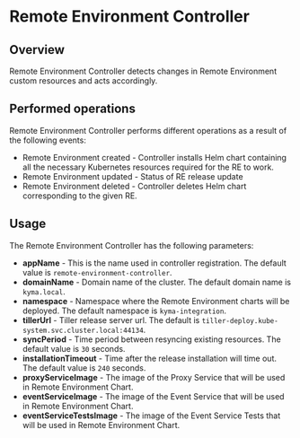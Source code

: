 # Remote Environment Controller

## Overview

Remote Environment Controller detects changes in Remote Environment custom resources and acts accordingly.


## Performed operations

Remote Environment Controller performs different operations as a result of the following events:

 - Remote Environment created - Controller installs Helm chart containing all the necessary Kubernetes resources required for the RE to work.
 - Remote Environment updated - Status of RE release update
 - Remote Environment deleted - Controller deletes Helm chart corresponding to the given RE.

 
 ## Usage
 
 The Remote Environment Controller has the following parameters:
 - **appName** - This is the name used in controller registration. The default value is `remote-environment-controller`.
 - **domainName** - Domain name of the cluster. The default domain name is `kyma.local`.
 - **namespace** - Namespace where the Remote Environment charts will be deployed. The default namespace is `kyma-integration`.
 - **tillerUrl** - Tiller release server url. The default is `tiller-deploy.kube-system.svc.cluster.local:44134`.
 - **syncPeriod** - Time period between resyncing existing resources. The default value is `30` seconds.
 - **installationTimeout** - Time after the release installation will time out. The default value is `240` seconds.
 - **proxyServiceImage** - The image of the Proxy Service that will be used in Remote Environment Chart.
 - **eventServiceImage** - The image of the Event Service that will be used in Remote Environment Chart.
 - **eventServiceTestsImage** - The image of the Event Service Tests that will be used in Remote Environment Chart.
